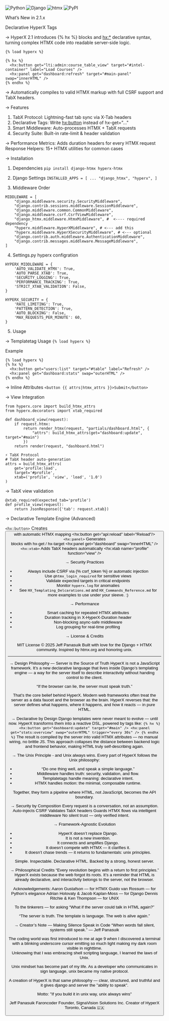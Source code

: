 ![Python](https://img.shields.io/badge/language-python-blue.svg)
![Django](https://img.shields.io/badge/framework-django-green.svg)
![htmx](https://img.shields.io/badge/library-htmx-blueviolet)
![PyPI](https://img.shields.io/pypi/v/your-package-name.svg)


What’s New in 2.1.x

Declarative HyperX Tags

→ HyperX 2.1 introduces {% hx %} blocks and <hx:*> declarative syntax, turning complex HTMX code into readable server-side logic.
```
{% load hyperx %}

{% hx %}
  <hx:button get="lti:admin:course_table_view" target="#intel-container" label="Load Courses" />
  <hx:panel get="dashboard:refresh" target="#main-panel" swap="innerHTML" />
{% endhx %}
```

→ Automatically compiles to valid HTMX markup with full CSRF support and TabX headers.

→ Features
1. TabX Protocol: Lightning-fast tab sync via X-Tab headers
2. Declarative Tags: Write <hx:button> instead of hx-get="..."
3. Smart Middleware: Auto-processes HTMX + TabX requests
4. Security Suite: Built-in rate-limit & header validation

 → Performance Metrics: Adds duration headers for every HTMX request
Response Helpers: 15+ HTMX utilities for common cases

→ Installation
1. Dependencies
`pip install django-htmx hyperx-htmx`

2. Django Settings
`INSTALLED_APPS = [
   ...
   "django_htmx",
   "hyperx",
]
`
3. Middleware Order
```
MIDDLEWARE = [
    "django.middleware.security.SecurityMiddleware",
    "django.contrib.sessions.middleware.SessionMiddleware",
    "django.middleware.common.CommonMiddleware",
    "django.middleware.csrf.CsrfViewMiddleware",
    "django_htmx.middleware.HtmxMiddleware", #  <---- required dependency
    "hyperx.middleware.HyperXMiddleware", # <--- add this
    "hyperx.middleware.HyperXSecurityMiddleware", # <--- optional
    "django.contrib.auth.middleware.AuthenticationMiddleware",
    "django.contrib.messages.middleware.MessageMiddleware",
]
```
4. Settings.py hyperx configration
```
HYPERX_MIDDLEWARE = {
    'AUTO_VALIDATE_HTMX': True,
    'AUTO_PARSE_XTAB': True,
    'SECURITY_LOGGING': True,
    'PERFORMANCE_TRACKING': True,
    'STRICT_XTAB_VALIDATION': False,
}

HYPERX_SECURITY = {
    'RATE_LIMITING': True,
    'PATTERN_DETECTION': True,
    'AUTO_BLOCKING': False,
    'MAX_REQUESTS_PER_MINUTE': 60,
}
```

5. Usage

→ Templatetag Usage
`{% load hyperx %}`

Example
```
{% load hyperx %}
{% hx %}
  <hx:button get="users:list" target="#table" label="Refresh" />
  <hx:panel get="dashboard:stats" swap="outerHTML" />
{% endhx %}
```

→ Inline Attributes
`<button {{ attrs|htmx_attrs }}>Submit</button>`

→ View Integration
```
from hyperx.core import build_htmx_attrs
from hyperx.decorators import xtab_required

def dashboard_view(request):
    if request.htmx:
        return render_htmx(request, "partials/dashboard.html", {
            "attrs": build_htmx_attrs(get="dashboard:update", target="#main")
        })
    return render(request, "dashboard.html")

⚡ TabX Protocol
# TabX header auto-generation
attrs = build_htmx_attrs(
    get='profile:load',
    target='#profile',
    xtab=('profile', 'view', 'load', '1.0')
)
```
→ TabX view validation
```
@xtab_required(expected_tab='profile')
def profile_view(request):
    return JsonResponse({'tab': request.xtab})
```

→ Declarative Template Engine (Advanced)

`<hx:button>`	Creates <button> with automatic HTMX mapping	<hx:button get="api:reload" label="Reload"/>
`<hx:panel>`	Generates <div> blocks with hx-get / hx-target	<hx:panel get="dashboard" swap="innerHTML" />
`<hx:xtab>`	Adds TabX headers automatically	<hx:xtab name="profile" function="view" />


→ Security Practices

- Always include CSRF via {% csrf_token %} or automatic injection
- Use `@htmx_login_required` for sensitive views
- Validate expected targets in critical endpoints
- Monitor `hyperx.log` for anomalies
- See `HX_Templating_Delcarations.md` and `HX_Commands_Reference.md` for more examples
to use under your sleeve.  :)

→ Performance

- Smart caching for repeated HTMX attributes
- Duration tracking in X-HyperX-Duration header
- Non-blocking async-safe middleware
- Log grouping for real-time profiling

→ License & Credits

MIT License © 2025 Jeff Panasuik
Built with love for the Django + HTMX community.
Inspired by htmx.org and honoring unix.

----------------------
→ Design Philosophy — Server is the Source of Truth
HyperX is not a JavaScript framework.
It’s a new declarative language that lives inside Django’s templating engine —
a way for the server itself to describe interactivity without handing control to the client.

“If the browser can lie, the server must speak truth.”

That’s the core belief behind HyperX.
Modern web frameworks often treat the server as a data faucet and the browser as the brain.
HyperX reverses that: the server defines what happens, where it happens, and how it reacts — in pure HTML.

→ Declarative by Design
Django templates were never meant to evolve — until now.
HyperX transforms them into a reactive DSL, powered by tags like:
`
{% hx %}
  <hx:button get="dashboard:update" target="#main" />
  <hx:panel get="stats:overview" swap="outerHTML" trigger="every 30s" />
{% endhx %}
`
The result is compiled by the server into valid HTMX attributes — no manual wiring, no brittle JS.
This approach collapses the distance between backend logic and frontend behavior,
making HTML truly self-describing again.

→ The Unix Principle - and Unix always wins.
Every part of HyperX follows the Unix philosophy:
- “Do one thing well, and speak a simple language.”
- Middleware handles truth: security, validation, and flow.
- Templatetags handle meaning: declarative intent.
- HTMX handles motion: the minimal, composable runtime.

Together, they form a pipeline where HTML, not JavaScript, becomes the API boundary.

→ Security by Composition
Every request is a conversation, not an assumption.
Auto-injects CSRF
Validates TabX headers
Guards HTMX flows via intelligent middleware
No silent trust — only verified intent.

→ Framework-Agnostic Evolution
- HyperX doesn’t replace Django.
- It is not a new invention.
- It connects and amplifies Django.
- It doesn’t compete with HTMX — it clarifies it.
- It doesn’t chase trends — it returns to fundamentals: unix principles.

Simple. Inspectable. Declarative HTML.
Backed by a strong, honest server.

→ Philosophical Credits
“Every revolution begins with a return to first principles.”
HyperX exists because the web forgot its roots.
It’s a reminder that HTML is already declarative,
and interactivity belongs to the server, not the browser.

Acknowledgements:
Aaron Gustafson — for HTMX
Guido van Rossum — for Python’s elegance
Adrian Holovaty & Jacob Kaplan-Moss — for Django
Dennis Ritchie & Ken Thompson — for UNIX

To the tinkerers — for asking “What if the server could talk in HTML again?”

“The server is truth.
The template is language.
The web is alive again.”

→ Creator’s Note — Making Silence Speak in Code
“When words fall silent, systems still speak.” — Jeff Panasuik

The coding world was first introduced to me at age 9
when I discovered a terminal with a blinking underscore cursor
emitting so much light making my dark room visible in nighttime.  
Unknowing that I was embracing shell scripting language, I learned
the laws of Unix.  

Unix mindset has become part of my life.
As a developer who communicates in sign language,
unix became my native protocol.

A creation of HyperX is that same philosophy —
clear, structured, and truthful and it gives
django and server the "ability to speak".

Motto: "If you build it in unix way, unix always wins"

Jeff Panasuik
Faroncoder
Founder, SignaVision Solutions Inc.
Creator of HyperX
Toronto, Canada 🇨🇦
